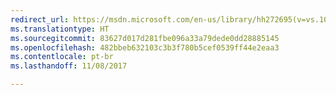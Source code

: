 ```yaml
---
redirect_url: https://msdn.microsoft.com/en-us/library/hh272695(v=vs.103).aspx
ms.translationtype: HT
ms.sourcegitcommit: 83627d017d281fbe096a33a79dede0dd28885145
ms.openlocfilehash: 482bbeb632103c3b3f780b5cef0539ff44e2eaa3
ms.contentlocale: pt-br
ms.lasthandoff: 11/08/2017

---
```

